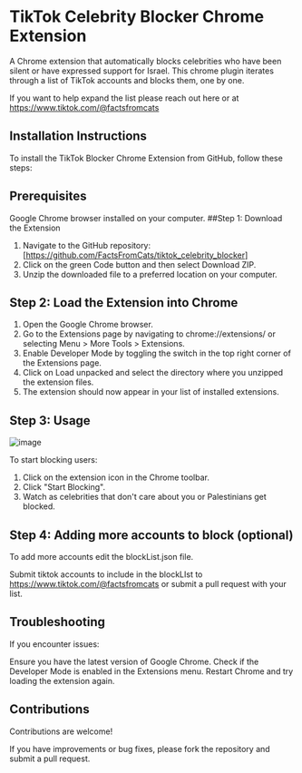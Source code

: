 # TikTok Celebrity Blocker Chrome Extension
A Chrome extension that automatically blocks celebrities who have been silent or have expressed support for Israel. This chrome plugin iterates through a list of TikTok accounts and blocks them, one by one.

If you want to help expand the list please reach out here or at https://www.tiktok.com/@factsfromcats

## Installation Instructions
To install the TikTok Blocker Chrome Extension from GitHub, follow these steps:

## Prerequisites
Google Chrome browser installed on your computer.
##Step 1: Download the Extension
1. Navigate to the GitHub repository: [https://github.com/FactsFromCats/tiktok_celebrity_blocker]
2. Click on the green Code button and then select Download ZIP.
3. Unzip the downloaded file to a preferred location on your computer.

## Step 2: Load the Extension into Chrome
1. Open the Google Chrome browser.
2. Go to the Extensions page by navigating to chrome://extensions/ or selecting Menu > More Tools > Extensions.
3. Enable Developer Mode by toggling the switch in the top right corner of the Extensions page.
4. Click on Load unpacked and select the directory where you unzipped the extension files.
5. The extension should now appear in your list of installed extensions.

## Step 3: Usage

![image](https://github.com/FactsFromCats/tiktok_celebrity_blocker/assets/169418602/fe822391-9911-476b-a312-7f097351917e)

To start blocking users:
1. Click on the extension icon in the Chrome toolbar.
2. Click "Start Blocking".
3. Watch as celebrities that don't care about you or Palestinians get blocked.

## Step 4: Adding more accounts to block (optional)
To add more accounts edit the blockList.json file.

Submit tiktok accounts to include in the blockLIst to https://www.tiktok.com/@factsfromcats or submit a pull request with your list.

## Troubleshooting
If you encounter issues:

Ensure you have the latest version of Google Chrome.
Check if the Developer Mode is enabled in the Extensions menu.
Restart Chrome and try loading the extension again.

## Contributions
Contributions are welcome! 

If you have improvements or bug fixes, please fork the repository and submit a pull request.

